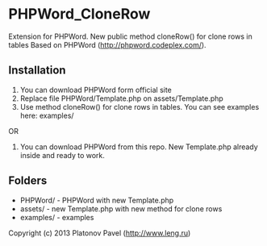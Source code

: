 PHPWord_CloneRow
================

Extension for PHPWord. New public method cloneRow() for clone rows in tables
Based on PHPWord (http://phpword.codeplex.com/).


Installation
------------
1. You can download PHPWord form official site
2. Replace file PHPWord/Template.php on assets/Template.php
3. Use method cloneRow() for clone rows in tables. You can see examples here: examples/

OR
1. You can download PHPWord from this repo. New Template.php already inside and ready to work.


Folders
-------
* PHPWord/ - PHPWord with new Template.php
* assets/ - new Template.php with new method for clone rows
* examples/ - examples


Copyright (c) 2013 Platonov Pavel (http://www.leng.ru)
